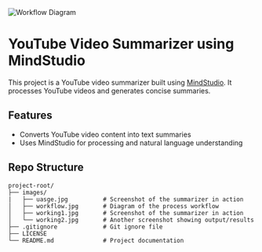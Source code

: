 <!-- Image courtesy of MindStudio -->
<img src="images/workflow.png" alt="Workflow Diagram">

# YouTube Video Summarizer using MindStudio

This project is a YouTube video summarizer built using [MindStudio]([https://mindstudio.example.com](https://www.mindstudio.ai/)). It processes YouTube videos and generates concise summaries.

## Features

- Converts YouTube video content into text summaries
- Uses MindStudio for processing and natural language understanding

## Repo Structure

```
project-root/
├── images/
|   ├── uasge.jpg          # Screenshot of the summarizer in action
│   ├── workflow.jpg       # Diagram of the process workflow
│   ├── working1.jpg       # Screenshot of the summarizer in action
│   └── working2.jpg       # Another screenshot showing output/results
├── .gitignore             # Git ignore file
├── LICENSE
└── README.md              # Project documentation
```
